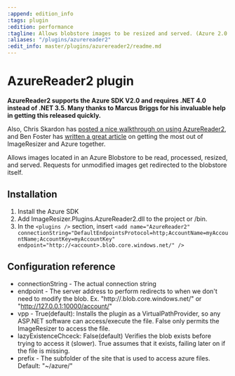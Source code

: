 ```yaml
---
:append: edition_info
:tags: plugin
:edition: performance
:tagline: Allows blobstore images to be resized and served. (Azure 2.0 compatible)
:aliases: "/plugins/azurereader2"
:edit_info: master/plugins/azurereader2/readme.md
---
```


# AzureReader2 plugin

**AzureReader2 supports the Azure SDK V2.0 and requires .NET 4.0 instead of .NET 3.5. Many thanks to Marcus Briggs for his invaluable help in getting this released quickly.**

Also, Chris Skardon has [posted a nice walkthrough on using AzureReader2](http://geekswithblogs.net/cskardon/archive/2013/02/26/imageresizer-azurereader2-and-wellhellip-azure-duh.aspx), and Ben Foster has [written a great article](http://benfoster.io/blog/high-performance-image-processing-with-image-resizer-and-azure) on getting the most out of ImageResizer and Azure together.

Allows images located in an Azure Blobstore to be read, processed, resized, and served. Requests for unmodified images get redirected to the blobstore itself.

## Installation

1. Install the Azure SDK
2. Add ImageResizer.Plugins.AzureReader2.dll to the project or /bin.
3. In the `<plugins />` section, insert `<add name="AzureReader2" connectionString="DefaultEndpointsProtocol=http;AccountName=myAccountName;AccountKey=myAccountKey" endpoint="http://<account>.blob.core.windows.net/" />`



## Configuration reference

* connectionString - The actual connection string
* endpoint - The server address to perform redirects to when we don't need to modify the blob. Ex. "http://<account>.blob.core.windows.net/" or "http://127.0.0.1:10000/account/"
* vpp - True(default): Installs the plugin as a VirtualPathProvider, so any ASP.NET software can access/execute the file. False only permits the ImageResizer to access the file.
* lazyExistenceChceck: False(default) Verifies the blob exists before trying to access it (slower). True assumes that it exists, failing later on if the file is missing.
* prefix - The subfolder of the site that is used to access azure files. Default: "~/azure/"